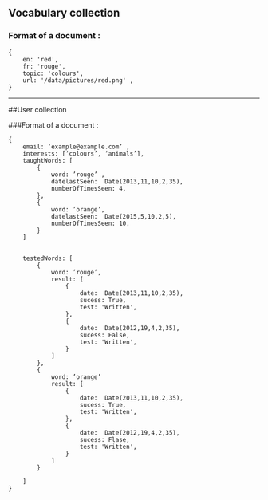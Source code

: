 ## Vocabulary collection 

### Format of a document :

	{
		en: 'red',
		fr: 'rouge',
		topic: 'colours',
		url: '/data/pictures/red.png' ,
	}


*  * * 

##User collection 

###Format of a document :

	{
		email: ‘example@example.com’ ,
		interests: [‘colours’, ‘animals’],
		taughtWords: [
			{
				word: ’rouge’ ,
				datelastSeen:  Date(2013,11,10,2,35),
				numberOfTimesSeen: 4,
			},
			{
				word: ’orange’,
				datelastSeen:  Date(2015,5,10,2,5),
				numberOfTimesSeen: 10,
			}
		]
	 

		testedWords: [
			{
				word: ’rouge’,
				result: [
					{
						date:  Date(2013,11,10,2,35),
						sucess: True,
						test: 'Written',
					},
					{
						date:  Date(2012,19,4,2,35),
						sucess: False,
						test: 'Written',
					}
				]
			},
			{
				word: ’orange’ 
				result: [
					{
						date:  Date(2013,11,10,2,35),
						sucess: True,
						test: 'Written',
					},
					{
						date:  Date(2012,19,4,2,35),
						sucess: Flase,
						test: 'Written',
					}
				]
			}

		]
	}
